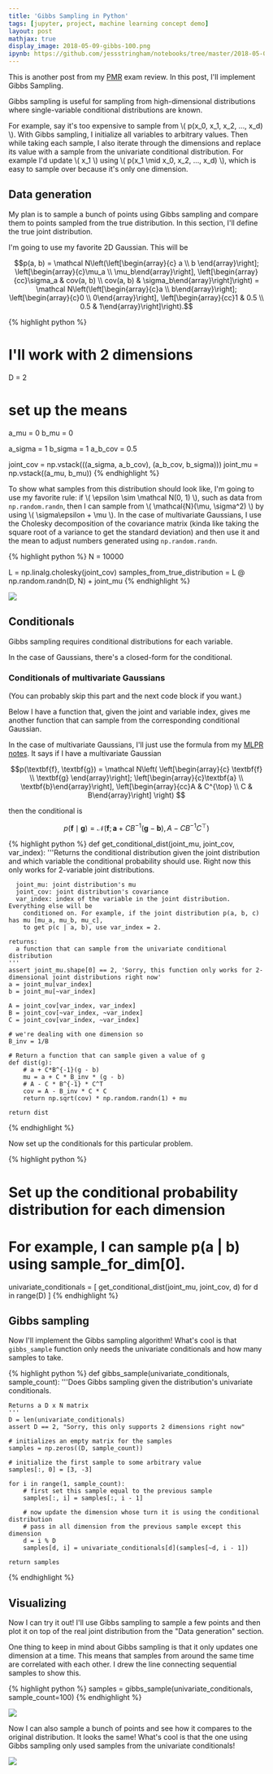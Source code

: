 ```yaml
---
title: 'Gibbs Sampling in Python'
tags: [jupyter, project, machine learning concept demo]
layout: post
mathjax: true
display_image: 2018-05-09-gibbs-100.png
ipynb: https://github.com/jessstringham/notebooks/tree/master/2018-05-09-gibbs-sampling.ipynb
---
```





This is another post from my [PMR](http://www.inf.ed.ac.uk/teaching/courses/pmr/17-18/) exam review. In this post, I'll implement Gibbs Sampling.

Gibbs sampling is useful for sampling from high-dimensional distributions where single-variable conditional distributions are known. 

For example, say it's too expensive to sample from \\( p(x_0, x_1, x_2, ..., x_d) \\). With Gibbs sampling, I initialize all variables to arbitrary values. Then while taking each sample, I also iterate through the dimensions and replace its value with a sample from the univariate conditional distribution. For example I'd update \\( x_1 \\) using \\( p(x_1 \mid x_0, x_2, ..., x_d) \\), which is easy to sample over because it's only one dimension.




## Data generation

My plan is to sample a bunch of points using Gibbs sampling and compare them to points sampled from the true distribution. In this section, I'll define the true joint distribution. 

I'm going to use my favorite 2D Gaussian. This will be 

$$p(a, b) = \mathcal N\left(\left[\begin{array}{c} a \\ b \end{array}\right]; \left[\begin{array}{c}\mu_a \\ \mu_b\end{array}\right], \left[\begin{array}{cc}\sigma_a & cov(a, b) \\ cov(a, b) & \sigma_b\end{array}\right]\right) = \mathcal N\left(\left[\begin{array}{c}a \\ b\end{array}\right]; \left[\begin{array}{c}0 \\ 0\end{array}\right], \left[\begin{array}{cc}1 & 0.5 \\ 0.5 & 1\end{array}\right]\right).$$



{% highlight python %}
# I'll work with 2 dimensions
D = 2

# set up the means
a_mu = 0
b_mu = 0

a_sigma = 1
b_sigma = 1
a_b_cov = 0.5

joint_cov = np.vstack(((a_sigma, a_b_cov), (a_b_cov, b_sigma)))
joint_mu = np.vstack((a_mu, b_mu))
{% endhighlight %}




To show what samples from this distribution should look like, I'm going to use my favorite rule: if \\( \epsilon \sim \mathcal N(0, 1) \\), such as data from `np.random.randn`, then I can sample from \\( \mathcal{N}(\mu, \sigma^2) \\) by using \\( \sigma\epsilon + \mu \\).
In the case of multivariate Gaussians, I use the Cholesky decomposition of the covariance matrix (kinda like taking the square root of a variance to get the standard deviation) and then use it and the mean to adjust numbers generated using `np.random.randn`.



{% highlight python %}
N = 10000

L = np.linalg.cholesky(joint_cov)
samples_from_true_distribution =  L @ np.random.randn(D, N) + joint_mu
{% endhighlight %}




![](/assets/2018-05-09-joint.png)


## Conditionals

Gibbs sampling requires conditional distributions for each variable. 

In the case of Gaussians, there's a closed-form for the conditional. 

### Conditionals of multivariate Gaussians

(You can probably skip this part and the next code block if you want.)

Below I have a function that, given the joint and variable index, gives me another function that can sample from the corresponding conditional Gaussian.

In the case of multivariate Gaussians, I'll just use the formula from my [MLPR notes](http://www.inf.ed.ac.uk/teaching/courses/mlpr/2017/notes/w7c_gaussian_processes.html). It says if I have a multivariate Gaussian

$$p(\textbf{f}, \textbf{g}) = 
\mathcal N\left(
\left[\begin{array}{c} \textbf{f} \\ \textbf{g} \end{array}\right];
\left[\begin{array}{c}\textbf{a} \\ \textbf{b}\end{array}\right], 
\left[\begin{array}{cc}A & C^{\top} \\ C & B\end{array}\right]
\right) $$

then the conditional is

$$p(\textbf{f} \mid \textbf{g}) = \mathcal N(\textbf{f}; \textbf{a} + CB^{-1}(\textbf{g} - \textbf{b}), A - CB^{-1}C^{\top})$$



{% highlight python %}
def get_conditional_dist(joint_mu, joint_cov, var_index):
    '''Returns the conditional distribution given the joint distribution and which variable
    the conditional probability should use.
    Right now this only works for 2-variable joint distributions.
    
      joint_mu: joint distribution's mu
      joint_cov: joint distribution's covariance
      var_index: index of the variable in the joint distribution. Everything else will be 
        conditioned on. For example, if the joint distribution p(a, b, c) has mu [mu_a, mu_b, mu_c],
        to get p(c | a, b), use var_index = 2.
      
    returns:
      a function that can sample from the univariate conditional distribution
    '''
    assert joint_mu.shape[0] == 2, 'Sorry, this function only works for 2-dimensional joint distributions right now'
    a = joint_mu[var_index]
    b = joint_mu[~var_index]
    
    A = joint_cov[var_index, var_index]
    B = joint_cov[~var_index, ~var_index]
    C = joint_cov[var_index, ~var_index]
    
    # we're dealing with one dimension so
    B_inv = 1/B
    
    # Return a function that can sample given a value of g
    def dist(g):
        # a + C*B^{-1}(g - b)
        mu = a + C * B_inv * (g - b)
        # A - C * B^{-1} * C^T
        cov = A - B_inv * C * C
        return np.sqrt(cov) * np.random.randn(1) + mu
    
    return dist
{% endhighlight %}




Now set up the conditionals for this particular problem.



{% highlight python %}
# Set up the conditional probability distribution for each dimension
# For example, I can sample p(a | b) using sample_for_dim[0].

univariate_conditionals = [
    get_conditional_dist(joint_mu, joint_cov, d)
    for d in range(D)
]
{% endhighlight %}




## Gibbs sampling

Now I'll implement the Gibbs sampling algorithm!
What's cool is that `gibbs_sample` function only needs the univariate conditionals and how many samples to take.



{% highlight python %}
def gibbs_sample(univariate_conditionals, sample_count):
    '''Does Gibbs sampling given the distribution's univariate conditionals.
    
    Returns a D x N matrix
    '''
    D = len(univariate_conditionals)
    assert D == 2, "Sorry, this only supports 2 dimensions right now"
    
    # initializes an empty matrix for the samples
    samples = np.zeros((D, sample_count))

    # initialize the first sample to some arbitrary value
    samples[:, 0] = [3, -3]
    
    for i in range(1, sample_count):
        # first set this sample equal to the previous sample
        samples[:, i] = samples[:, i - 1]
        
        # now update the dimension whose turn it is using the conditional distribution
        # pass in all dimension from the previous sample except this dimension
        d = i % D
        samples[d, i] = univariate_conditionals[d](samples[~d, i - 1])
                 
    return samples
{% endhighlight %}




## Visualizing

Now I can try it out! I'll use Gibbs sampling to sample a few points and then plot it on top of the real joint distribution from the "Data generation" section.

One thing to keep in mind about Gibbs sampling is that it only updates one dimension at a time. This means that samples from around the same time are correlated with each other. I drew the line connecting sequential samples to show this.



{% highlight python %}
samples = gibbs_sample(univariate_conditionals, sample_count=100)
{% endhighlight %}




![](/assets/2018-05-09-gibbs-100.png)


Now I can also sample a bunch of points and see how it compares to the original distribution. It looks the same! What's cool is that the one using Gibbs sampling only used samples from the univariate conditionals!

![](/assets/2018-05-09-gibbs-samples.png)
